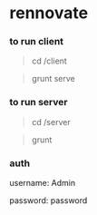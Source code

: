 # rennovate

### to run client

> cd /client

> grunt serve

### to run server

> cd /server

> grunt

### auth

username: Admin

password: password


